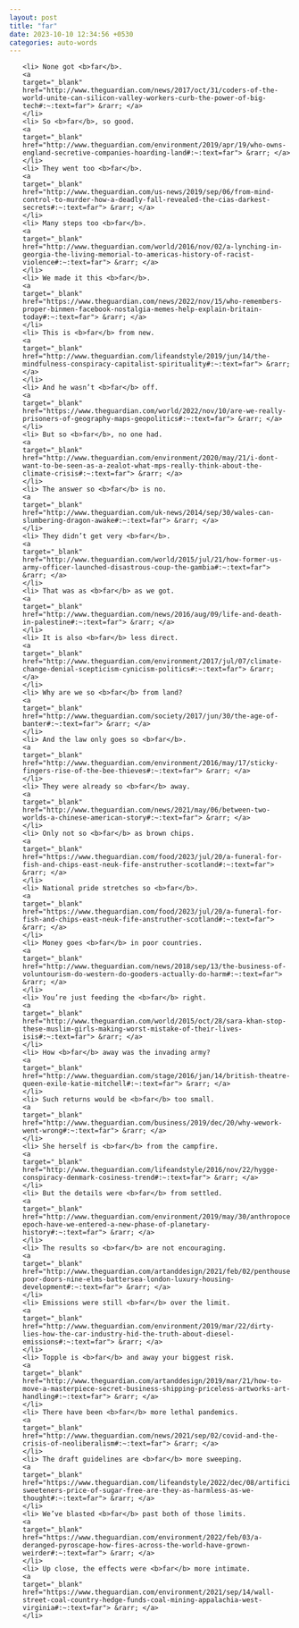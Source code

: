 ```yaml
---
layout: post
title: "far"
date: 2023-10-10 12:34:56 +0530
categories: auto-words
---
```

<ol>

    <li> None got <b>far</b>.
    <a 
    target="_blank" 
    href="http://www.theguardian.com/news/2017/oct/31/coders-of-the-world-unite-can-silicon-valley-workers-curb-the-power-of-big-tech#:~:text=far"> &rarr; </a>
    </li>
    <li> So <b>far</b>, so good.
    <a 
    target="_blank" 
    href="http://www.theguardian.com/environment/2019/apr/19/who-owns-england-secretive-companies-hoarding-land#:~:text=far"> &rarr; </a>
    </li>
    <li> They went too <b>far</b>.
    <a 
    target="_blank" 
    href="http://www.theguardian.com/us-news/2019/sep/06/from-mind-control-to-murder-how-a-deadly-fall-revealed-the-cias-darkest-secrets#:~:text=far"> &rarr; </a>
    </li>
    <li> Many steps too <b>far</b>.
    <a 
    target="_blank" 
    href="http://www.theguardian.com/world/2016/nov/02/a-lynching-in-georgia-the-living-memorial-to-americas-history-of-racist-violence#:~:text=far"> &rarr; </a>
    </li>
    <li> We made it this <b>far</b>.
    <a 
    target="_blank" 
    href="https://www.theguardian.com/news/2022/nov/15/who-remembers-proper-binmen-facebook-nostalgia-memes-help-explain-britain-today#:~:text=far"> &rarr; </a>
    </li>
    <li> This is <b>far</b> from new.
    <a 
    target="_blank" 
    href="http://www.theguardian.com/lifeandstyle/2019/jun/14/the-mindfulness-conspiracy-capitalist-spirituality#:~:text=far"> &rarr; </a>
    </li>
    <li> And he wasn’t <b>far</b> off.
    <a 
    target="_blank" 
    href="https://www.theguardian.com/world/2022/nov/10/are-we-really-prisoners-of-geography-maps-geopolitics#:~:text=far"> &rarr; </a>
    </li>
    <li> But so <b>far</b>, no one had.
    <a 
    target="_blank" 
    href="http://www.theguardian.com/environment/2020/may/21/i-dont-want-to-be-seen-as-a-zealot-what-mps-really-think-about-the-climate-crisis#:~:text=far"> &rarr; </a>
    </li>
    <li> The answer so <b>far</b> is no.
    <a 
    target="_blank" 
    href="http://www.theguardian.com/uk-news/2014/sep/30/wales-can-slumbering-dragon-awake#:~:text=far"> &rarr; </a>
    </li>
    <li> They didn’t get very <b>far</b>.
    <a 
    target="_blank" 
    href="http://www.theguardian.com/world/2015/jul/21/how-former-us-army-officer-launched-disastrous-coup-the-gambia#:~:text=far"> &rarr; </a>
    </li>
    <li> That was as <b>far</b> as we got.
    <a 
    target="_blank" 
    href="http://www.theguardian.com/news/2016/aug/09/life-and-death-in-palestine#:~:text=far"> &rarr; </a>
    </li>
    <li> It is also <b>far</b> less direct.
    <a 
    target="_blank" 
    href="http://www.theguardian.com/environment/2017/jul/07/climate-change-denial-scepticism-cynicism-politics#:~:text=far"> &rarr; </a>
    </li>
    <li> Why are we so <b>far</b> from land?
    <a 
    target="_blank" 
    href="http://www.theguardian.com/society/2017/jun/30/the-age-of-banter#:~:text=far"> &rarr; </a>
    </li>
    <li> And the law only goes so <b>far</b>.
    <a 
    target="_blank" 
    href="http://www.theguardian.com/environment/2016/may/17/sticky-fingers-rise-of-the-bee-thieves#:~:text=far"> &rarr; </a>
    </li>
    <li> They were already so <b>far</b> away.
    <a 
    target="_blank" 
    href="http://www.theguardian.com/news/2021/may/06/between-two-worlds-a-chinese-american-story#:~:text=far"> &rarr; </a>
    </li>
    <li> Only not so <b>far</b> as brown chips.
    <a 
    target="_blank" 
    href="https://www.theguardian.com/food/2023/jul/20/a-funeral-for-fish-and-chips-east-neuk-fife-anstruther-scotland#:~:text=far"> &rarr; </a>
    </li>
    <li> National pride stretches so <b>far</b>.
    <a 
    target="_blank" 
    href="https://www.theguardian.com/food/2023/jul/20/a-funeral-for-fish-and-chips-east-neuk-fife-anstruther-scotland#:~:text=far"> &rarr; </a>
    </li>
    <li> Money goes <b>far</b> in poor countries.
    <a 
    target="_blank" 
    href="http://www.theguardian.com/news/2018/sep/13/the-business-of-voluntourism-do-western-do-gooders-actually-do-harm#:~:text=far"> &rarr; </a>
    </li>
    <li> You’re just feeding the <b>far</b> right.
    <a 
    target="_blank" 
    href="http://www.theguardian.com/world/2015/oct/28/sara-khan-stop-these-muslim-girls-making-worst-mistake-of-their-lives-isis#:~:text=far"> &rarr; </a>
    </li>
    <li> How <b>far</b> away was the invading army?
    <a 
    target="_blank" 
    href="http://www.theguardian.com/stage/2016/jan/14/british-theatre-queen-exile-katie-mitchell#:~:text=far"> &rarr; </a>
    </li>
    <li> Such returns would be <b>far</b> too small.
    <a 
    target="_blank" 
    href="http://www.theguardian.com/business/2019/dec/20/why-wework-went-wrong#:~:text=far"> &rarr; </a>
    </li>
    <li> She herself is <b>far</b> from the campfire.
    <a 
    target="_blank" 
    href="http://www.theguardian.com/lifeandstyle/2016/nov/22/hygge-conspiracy-denmark-cosiness-trend#:~:text=far"> &rarr; </a>
    </li>
    <li> But the details were <b>far</b> from settled.
    <a 
    target="_blank" 
    href="http://www.theguardian.com/environment/2019/may/30/anthropocene-epoch-have-we-entered-a-new-phase-of-planetary-history#:~:text=far"> &rarr; </a>
    </li>
    <li> The results so <b>far</b> are not encouraging.
    <a 
    target="_blank" 
    href="http://www.theguardian.com/artanddesign/2021/feb/02/penthouses-poor-doors-nine-elms-battersea-london-luxury-housing-development#:~:text=far"> &rarr; </a>
    </li>
    <li> Emissions were still <b>far</b> over the limit.
    <a 
    target="_blank" 
    href="http://www.theguardian.com/environment/2019/mar/22/dirty-lies-how-the-car-industry-hid-the-truth-about-diesel-emissions#:~:text=far"> &rarr; </a>
    </li>
    <li> Topple is <b>far</b> and away your biggest risk.
    <a 
    target="_blank" 
    href="http://www.theguardian.com/artanddesign/2019/mar/21/how-to-move-a-masterpiece-secret-business-shipping-priceless-artworks-art-handling#:~:text=far"> &rarr; </a>
    </li>
    <li> There have been <b>far</b> more lethal pandemics.
    <a 
    target="_blank" 
    href="http://www.theguardian.com/news/2021/sep/02/covid-and-the-crisis-of-neoliberalism#:~:text=far"> &rarr; </a>
    </li>
    <li> The draft guidelines are <b>far</b> more sweeping.
    <a 
    target="_blank" 
    href="https://www.theguardian.com/lifeandstyle/2022/dec/08/artificial-sweeteners-price-of-sugar-free-are-they-as-harmless-as-we-thought#:~:text=far"> &rarr; </a>
    </li>
    <li> We’ve blasted <b>far</b> past both of those limits.
    <a 
    target="_blank" 
    href="https://www.theguardian.com/environment/2022/feb/03/a-deranged-pyroscape-how-fires-across-the-world-have-grown-weirder#:~:text=far"> &rarr; </a>
    </li>
    <li> Up close, the effects were <b>far</b> more intimate.
    <a 
    target="_blank" 
    href="https://www.theguardian.com/environment/2021/sep/14/wall-street-coal-country-hedge-funds-coal-mining-appalachia-west-virginia#:~:text=far"> &rarr; </a>
    </li>